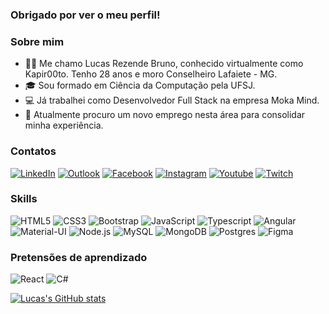 ### Obrigado por ver o meu perfil! 

### **Sobre mim**

- 🙋‍♂️ Me chamo Lucas Rezende Bruno, conhecido virtualmente como Kapir00to. Tenho 28 anos e moro Conselheiro Lafaiete - MG.
- 🎓 Sou formado em Ciência da Computação pela UFSJ.
- 💻 Já trabalhei como Desenvolvedor Full Stack na empresa Moka Mind.
- 👯 Atualmente procuro um novo emprego nesta área para consolidar minha experiência.

### **Contatos**

[![LinkedIn][linkedin-shield]][my-linkedin]
[![Outlook][outlook-shield]][my-outlook]
[![Facebook][facebook-shield]][my-facebook]
[![Instagram][instagram-shield]][my-instagram]
[![Youtube][youtube-shield]][my-youtube]
[![Twitch][twitch-shield]][my-twitch]

### **Skills**

![HTML5][html-shield]
![CSS3][css-shield]
![Bootstrap][bootstrap-shield]
![JavaScript][javascript-shield]
![Typescript][typescript-shield]
![Angular][angular-shield]
![Material-UI][materialui-shield]
![Node.js][nodejs-shield]
![MySQL][mysql-shield]
![MongoDB][mongo-shield]
![Postgres][postgres-shield]
![Figma][figma-shield]

### **Pretensões de aprendizado**
![React][react-shield]
![C#][csharp-shield]





[![Lucas's GitHub stats](https://github-readme-stats.vercel.app/api?username=lucasrbruno)](https://github.com/anuraghazra/github-readme-stats)




 
 
  



<!--
**lucasrbruno/lucasrbruno** is a ✨ _special_ ✨ repository because its `README.md` (this file) appears on your GitHub profile.

Here are some ideas to get you started:

- 🔭 I’m currently working on ...
- 🌱 I’m currently learning ...
- 👯 I’m looking to collaborate on ...
- 🤔 I’m looking for help with ...
- 💬 Ask me about ...
- 📫 How to reach me: ...
- 😄 Pronouns: ...
- ⚡ Fun fact: ...

<div style="display: inline_block"><br>
  <img align="center" alt="Javascript" height="30" width="40" src="https://raw.githubusercontent.com/devicons/devicon/master/icons/javascript/javascript-plain.svg">
  <img align="center" alt="Typescript" height="30" width="40" src="https://raw.githubusercontent.com/devicons/devicon/master/icons/typescript/typescript-plain.svg">
  <img align="center" alt="Angular" height="30" width="40" src="https://raw.githubusercontent.com/devicons/devicon/master/icons/angularjs/angularjs-original.svg">
  <img align="center" alt="HTML" height="30" width="40" src="https://raw.githubusercontent.com/devicons/devicon/master/icons/html5/html5-original.svg">
  <img align="center" alt="CSS" height="30" width="40" src="https://raw.githubusercontent.com/devicons/devicon/master/icons/css3/css3-original.svg">
  <img align="center" alt="Python" height="30" width="40" src="https://raw.githubusercontent.com/devicons/devicon/master/icons/python/python-original.svg">
  <img align="center" alt="Java" height="30" width="40" src="https://raw.githubusercontent.com/devicons/devicon/master/icons/java/java-original.svg">
</div>


 <a href="https://www.youtube.com/channel/UC2JI0O9lYXFolxPJ1cVfgGA" target="_blank"><img src="https://img.shields.io/badge/YouTube-FF0000?style=for-the-badge&logo=youtube&logoColor=white" target="_blank"></a>
  <a href="https://www.facebook.com/Kapir00to/" target="_blank"><img src="https://img.shields.io/badge/Facebook-1877F2?style=for-the-badge&logo=facebook&logoColor=white" target="_blank"></a>
  <a href="https://instagram.com/kapir00to" target="_blank"><img src="https://img.shields.io/badge/-Instagram-%23E4405F?style=for-the-badge&logo=instagram&logoColor=white" target="_blank"></a>
 	<a href="https://www.twitch.tv/kapir00to" target="_blank"><img src="https://img.shields.io/badge/Twitch-9146FF?style=for-the-badge&logo=twitch&logoColor=white" target="_blank"></a>
  <a href = "mailto:lucasrbruno@outlook.com"><img src="https://img.shields.io/badge/Microsoft_Outlook-0078D4?style=for-the-badge&logo=microsoft-outlook&logoColor=white" target="_blank"></a>
  <a href="https://www.linkedin.com/in/lucas-rezende-5b22a6194/" target="_blank"><img src="https://img.shields.io/badge/-LinkedIn-%230077B5?style=for-the-badge&logo=linkedin&logoColor=white" target="_blank"></a> 
-->

<!-- Urls sociais -->
[my-linkedin]: https://www.linkedin.com/in/lucas-rezende-5b22a6194/
[my-outlook]: mailto:lucasrbruno@outlook.com
[my-instagram]: https://instagram.com/kapir00to
[my-youtube]: https://www.youtube.com/channel/UC2JI0O9lYXFolxPJ1cVfgGA
[my-twitch]: https://www.twitch.tv/kapir00to
[my-facebook]: https://www.facebook.com/Kapir00to/

<!-- Shields -->
[facebook-shield]: https://img.shields.io/badge/Facebook-1877F2?style=for-the-badge&logo=facebook&logoColor=white
[linkedin-shield]: https://img.shields.io/badge/LinkedIn-0077B5?style=for-the-badge&logo=linkedin&logoColor=white
[instagram-shield]: https://img.shields.io/badge/Instagram-E4405F?style=for-the-badge&logo=instagram&logoColor=white
[twitch-shield]: https://img.shields.io/badge/Twitch-9146FF?style=for-the-badge&logo=twitch&logoColor=white
[outlook-shield]: https://img.shields.io/badge/Microsoft_Outlook-0078D4?style=for-the-badge&logo=microsoft-outlook&logoColor=white
[youtube-shield]: https://img.shields.io/badge/YouTube-FF0000?style=for-the-badge&logo=youtube&logoColor=white
[angular-shield]: https://img.shields.io/badge/angular-%23DD0031.svg?style=for-the-badge&logo=angular&logoColor=white
[javascript-shield]: https://img.shields.io/badge/JavaScript-F7DF1E?style=for-the-badge&logo=javascript&logoColor=black
[html-shield]: https://img.shields.io/badge/HTML5-E34F26?style=for-the-badge&logo=html5&logoColor=white
[css-shield]: https://img.shields.io/badge/CSS3-1572B6?style=for-the-badge&logo=css3&logoColor=white
[react-shield]: https://img.shields.io/badge/React-20232A?style=for-the-badge&logo=react&logoColor=61DAFB
[bootstrap-shield]: https://img.shields.io/badge/Bootstrap-563D7C?style=for-the-badge&logo=bootstrap&logoColor=white
[materialui-shield]: https://img.shields.io/badge/Material--UI-0081CB?style=for-the-badge&logo=material-ui&logoColor=white
[nodejs-shield]: https://img.shields.io/badge/Node.js-43853D?style=for-the-badge&logo=node.js&logoColor=white
[mysql-shield]: https://img.shields.io/badge/MySQL-00000F?style=for-the-badge&logo=mysql&logoColor=white
[csharp-shield]: https://img.shields.io/badge/C%23-239120?style=for-the-badge&logo=c-sharp&logoColor=white
[typescript-shield]: https://img.shields.io/badge/TypeScript-007ACC?style=for-the-badge&logo=typescript&logoColor=white
[figma-shield]: https://img.shields.io/badge/Figma-F24E1E?style=for-the-badge&logo=figma&logoColor=white
[mongo-shield]: https://img.shields.io/badge/MongoDB-%234ea94b.svg?style=for-the-badge&logo=mongodb&logoColor=white
[postgres-shield]: https://img.shields.io/badge/postgres-%23316192.svg?style=for-the-badge&logo=postgresql&logoColor=white







